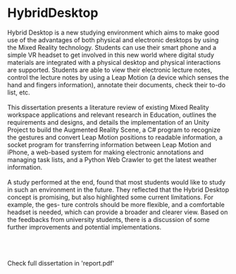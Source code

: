 # HybridDesktop
Hybrid Desktop is a new studying environment which aims to make good use of the advantages of both physical and electronic desktops by using the Mixed Reality technology. Students can use their smart phone and a simple VR headset to get involved in this new world where digital study materials are integrated with a physical desktop and physical interactions are supported. Students are able to view their electronic lecture notes, control the lecture notes by using a Leap Motion (a device which senses the hand and fingers information), annotate their documents, check their to-do list, etc.<br/><br/>
This dissertation presents a literature review of existing Mixed Reality workspace applications and relevant research in Education, outlines the requirements and designs, and details the implementation of an Unity Project to build the Augmented Reality Scene, a C# program to recognize the gestures and convert Leap Motion positions to readable information, a socket program for transferring information between Leap Motion and iPhone, a web-based system for making electronic annotations and managing task lists, and a Python Web Crawler to get the latest weather information.<br/><br/>
A study performed at the end, found that most students would like to study in such an environment in the future. They reflected that the Hybrid Desktop concept is promising, but also highlighted some current limitations. For example, the ges- ture controls should be more flexible, and a comfortable headset is needed, which can provide a broader and clearer view. Based on the feedbacks from university students, there is a discussion of some further improvements and potential implementations.<br/><br/>

<br/><br/>
Check full dissertation in 'report.pdf'
